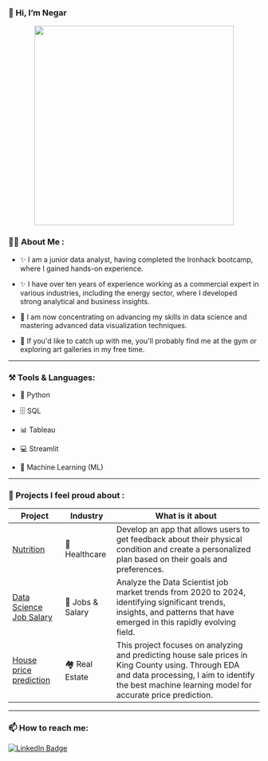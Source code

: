 ### 👋 Hi, I’m Negar

<div id="header" align="center">
  <img src="https://i.giphy.com/media/v1.Y2lkPTc5MGI3NjExNXloemJiN3V4ajk5OHd5c2hzYTdtZWh0MDBmZjhtdWdjNm1mZm15cyZlcD12MV9pbnRlcm5hbF9naWZfYnlfaWQmY3Q9Zw/hpXdHPfFI5wTABdDx9/giphy.gif" width="400"/>
</div>

### :woman_technologist: About Me :
- ✨ I am a junior data analyst, having completed the Ironhack bootcamp, where I gained hands-on experience.
  
- ✨ I have over ten years of experience working as a commercial expert in various industries, including the energy sector, where I developed strong analytical and business insights.
  
- 🌱 I am now concentrating on advancing my skills in data science and mastering advanced data visualization techniques.

- 👀 If you'd like to catch up with me, you'll probably find me at the gym or exploring art galleries in my free time.

------
### ⚒️ Tools & Languages:
- 🐍 Python
- 🗄️ SQL
- 📊 Tableau

- 💻 Streamlit
- 🤖 Machine Learning (ML)

---
### 💼 Projects I feel proud about :

|   Project  | Industry | What is it about |
| ------------- | ------------- |------------ |
| [Nutrition](https://github.com/Negar86/Nutrition_app)  | :apple: Healthcare  | Develop an app that allows users to get feedback about their physical condition and create a personalized plan based on their goals and preferences. |
| [Data Science Job Salary](https://github.com/Negar86/Quest4-House-Price-Prediction) | :money_with_wings: Jobs & Salary | Analyze the Data Scientist job market trends from 2020 to 2024, identifying significant trends, insights, and patterns that have emerged in this rapidly evolving field.| 
| [House price prediction](https://github.com/Negar86/Quest4-House-Price-Prediction_) |:houses: Real Estate | This project focuses on analyzing and predicting house sale prices in King County using. Through EDA and data processing, I aim to identify the best machine learning model for accurate price prediction.|


---
### 📫 How to reach me:
<div id="badges" align="left">
  <a href="https://www.linkedin.com/in/negar-mokhtari-nm8664/">
    <img src="https://img.shields.io/badge/LinkedIn-blue?style=for-the-badge&logo=linkedin&logoColor=white" alt="LinkedIn Badge"/>
  </a>
</div>


<!---
Negar86/Negar86 is a ✨ special ✨ repository because its `README.md` (this file) appears on your GitHub profile.
You can click the Preview link to take a look at your changes.
--->
